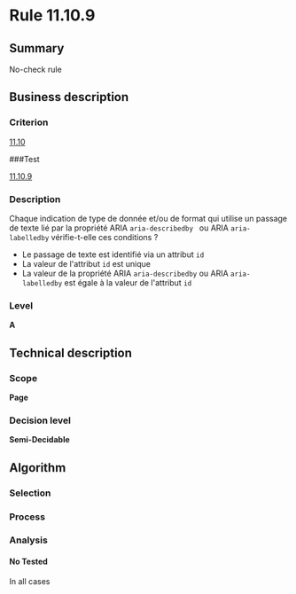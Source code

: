# Rule 11.10.9

## Summary

No-check rule

## Business description

### Criterion

[11.10](http://references.modernisation.gouv.fr/referentiel-technique-0#crit-11-10)

###Test

[11.10.9](http://references.modernisation.gouv.fr/referentiel-technique-0#test-11-10-9)

### Description

Chaque indication de type de donn&eacute;e et/ou de format qui utilise un passage de texte li&eacute; par la propri&eacute;t&eacute; ARIA `aria-describedby ` ou ARIA `aria-labelledby` v&eacute;rifie-t-elle ces conditions ? 
 
 * Le passage de texte est identifi&eacute; via un attribut `id` 
 * La valeur de l'attribut `id` est unique 
 * La valeur de la propri&eacute;t&eacute; ARIA `aria-describedby` ou ARIA `aria-labelledby` est &eacute;gale &agrave; la valeur de l'attribut `id` 


### Level

**A**

## Technical description

### Scope

**Page**

### Decision level

**Semi-Decidable**

## Algorithm

### Selection

### Process

### Analysis

#### No Tested 

In all cases

